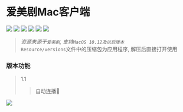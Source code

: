 # 爱美剧Mac客户端

![](https://img.shields.io/badge/platform-MacOS^10.12-blue.svg)
![](https://img.shields.io/badge/verison-v1.1-green.svg)
![](https://img.shields.io/github/last-commit/iizvv/iMeiJu_Mac.svg?style=flat)
![](https://img.shields.io/github/watchers/iizvv/iMeiju_Mac.svg?style=social)
![](https://img.shields.io/github/stars/iizvv/iMeiJu_Mac.svg?style=social)
![](https://img.shields.io/github/forks/iizvv/iMeiju_Mac.svg?style=social)

> *资源来源于`爱美剧`, 支持`MacOS 10.12及以后版本`*\
> `Resource/versions`文件中的压缩包为应用程序, 解压后直接打开使用

### 版本功能
> 1.1
>> 自动连播

![](Resource/imgs/preview.gif)